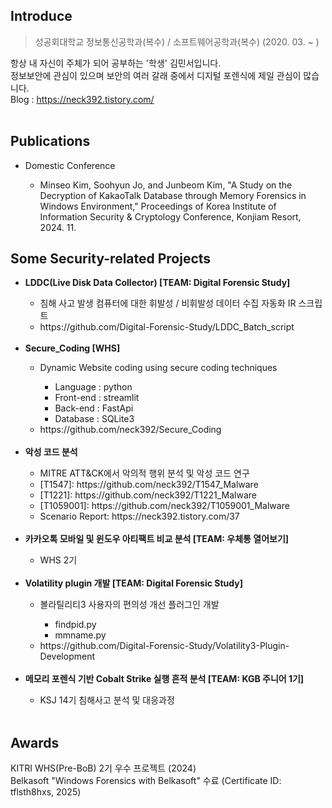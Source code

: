 ## Introduce
> 성공회대학교 정보통신공학과(복수) / 소프트웨어공학과(복수) (2020. 03. ~ )<br>

항상 내 자신이 주체가 되어 공부하는 '학생' 김민서입니다.<br>
정보보안에 관심이 있으며 보안의 여러 갈래 중에서 디지털 포렌식에 제일 관심이 많습니다.<br>
Blog : https://neck392.tistory.com/
<br><br>

## Publications
<ul>
  <li>Domestic Conference</li>
    <ul>
      <li>Minseo Kim, Soohyun Jo, and Junbeom Kim, "A Study on the Decryption of KakaoTalk Database through Memory Forensics in Windows Environment," Proceedings of Korea Institute of Information Security & Cryptology Conference, Konjiam Resort, 2024. 11.</li>
    </ul>
</ul>

## Some Security-related Projects
<ul>
  <li><b>LDDC(Live Disk Data Collector) [TEAM: Digital Forensic Study]</b></li>
    <ul>
      <li>침해 사고 발생 컴퓨터에 대한 휘발성 / 비휘발성 데이터 수집 자동화 IR 스크립트</li>
      <li>https://github.com/Digital-Forensic-Study/LDDC_Batch_script</li>
    </ul><br>
  <li><b>Secure_Coding [WHS]</b></li>
    <ul>
      <li>Dynamic Website coding using secure coding techniques</li>
        <ul>
          <li>Language : python</li>
          <li>Front-end : streamlit</li>
          <li>Back-end : FastApi</li>
          <li>Database : SQLite3</li>
        </ul>
      <li>https://github.com/neck392/Secure_Coding</li>
    </ul><br>
  <li><b>악성 코드 분석</b></li>
    <ul>
      <li>MITRE ATT&CK에서 악의적 행위 분석 및 악성 코드 연구</li>
      <li>[T1547]: https://github.com/neck392/T1547_Malware</li>
      <li>[T1221]: https://github.com/neck392/T1221_Malware</li>
      <li>[T1059001]: https://github.com/neck392/T1059001_Malware</li>
      <li>Scenario Report: https://neck392.tistory.com/37</li>
    </ul><br>
  <li><b>카카오톡 모바일 및 윈도우 아티팩트 비교 분석 [TEAM: 우체통 열어보기]</b></li>
    <ul>
      <li>WHS 2기</li>
    </ul><br>
  <li><b>Volatility plugin 개발 [TEAM: Digital Forensic Study] </b></li>
  <ul>
      <li>볼라틸리티3 사용자의 편의성 개선 플러그인 개발</li>
        <ul>
          <li>findpid.py</li>
          <li>mmname.py</li>
        </ul>
      <li>https://github.com/Digital-Forensic-Study/Volatility3-Plugin-Development</li>
    </ul><br>
  <li><b>메모리 포렌식 기반 Cobalt Strike 실행 흔적 분석 [TEAM: KGB 주니어 1기]</b></li>
    <ul>
      <li>KSJ 14기 침해사고 분석 및 대응과정</li>
    </ul><br>
</ul>

## Awards
KITRI WHS(Pre-BoB) 2기 우수 프로젝트 (2024)<br>
Belkasoft "Windows Forensics with Belkasoft" 수료 (Certificate ID: tflsth8hxs, 2025)<br>
